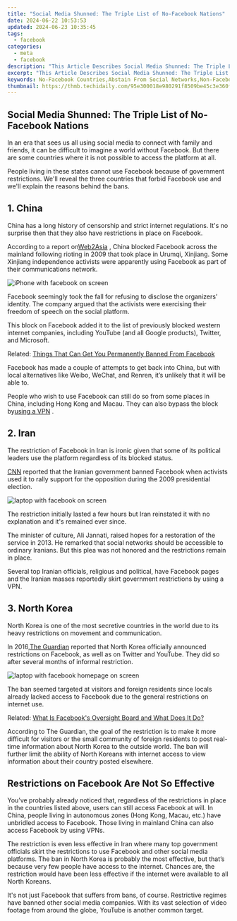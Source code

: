 ```yaml
---
title: "Social Media Shunned: The Triple List of No-Facebook Nations"
date: 2024-06-22 10:53:53
updated: 2024-06-23 10:35:45
tags:
  - facebook
categories:
  - meta
  - facebook
description: "This Article Describes Social Media Shunned: The Triple List of No-Facebook Nations"
excerpt: "This Article Describes Social Media Shunned: The Triple List of No-Facebook Nations"
keywords: No-Facebook Countries,Abstain From Social Networks,Non-Facebook Nations,Anti-Social Media States,Disconnect Societies,Internet Restriction Regions,Non-Social Platforms Territories
thumbnail: https://thmb.techidaily.com/95e300018e980291f8509be45c3e360fa38c440741dbce7d87b862e7e88474bb.jpg
---
```


## Social Media Shunned: The Triple List of No-Facebook Nations

 In an era that sees us all using social media to connect with family and friends, it can be difficult to imagine a world without Facebook. But there are some countries where it is not possible to access the platform at all.

 People living in these states cannot use Facebook because of government restrictions. We'll reveal the three countries that forbid Facebook use and we'll explain the reasons behind the bans.

## 1\. China

 China has a long history of censorship and strict internet regulations. It's no surprise then that they also have restrictions in place on Facebook.

 According to a report on[Web2Asia](https://www.web2asia.com/2009/07/07/first-twitter-now-facebook-banned-in-china/) , China blocked Facebook across the mainland following rioting in 2009 that took place in Urumqi, Xinjiang. Some Xinjiang independence activists were apparently using Facebook as part of their communications network.

![iPhone with facebook on screen](https://static1.makeuseofimages.com/wordpress/wp-content/uploads/2021/07/countries-where-facebook-is-banned.jpg)

 Facebook seemingly took the fall for refusing to disclose the organizers’ identity. The company argued that the activists were exercising their freedom of speech on the social platform.

 This block on Facebook added it to the list of previously blocked western internet companies, including YouTube (and all Google products), Twitter, and Microsoft.

 Related: [Things That Can Get You Permanently Banned From Facebook](https://www.makeuseof.com/things-permanently-banned-from-facebook/)

 Facebook has made a couple of attempts to get back into China, but with local alternatives like Weibo, WeChat, and Renren, it’s unlikely that it will be able to.

 People who wish to use Facebook can still do so from some places in China, including Hong Kong and Macau. They can also bypass the block by[using a VPN](https://www.makeuseof.com/what-is-a-vpn/) .

## 2\. Iran

 The restriction of Facebook in Iran is ironic given that some of its political leaders use the platform regardless of its blocked status.

[CNN](http://edition.cnn.com/2009/WORLD/meast/05/23/iran.elections.facebook/) reported that the Iranian government banned Facebook when activists used it to rally support for the opposition during the 2009 presidential election.

![laptop with facebook on screen](https://static1.makeuseofimages.com/wordpress/wp-content/uploads/2021/07/places-where-facebook-is-banned.jpg)

 The restriction initially lasted a few hours but Iran reinstated it with no explanation and it's remained ever since.

 The minister of culture, Ali Jannati, raised hopes for a restoration of the service in 2013\. He remarked that social networks should be accessible to ordinary Iranians. But this plea was not honored and the restrictions remain in place.

 Several top Iranian officials, religious and political, have Facebook pages and the Iranian masses reportedly skirt government restrictions by using a VPN.

## 3\. North Korea

 North Korea is one of the most secretive countries in the world due to its heavy restrictions on movement and communication.

 In 2016,[The Guardian](https://www.theguardian.com/world/2016/apr/01/north-korea-announces-blocks-on-facebook-twitter-and-youtube) reported that North Korea officially announced restrictions on Facebook, as well as on Twitter and YouTube. They did so after several months of informal restriction.

![laptop with facebook homepage on screen](https://static1.makeuseofimages.com/wordpress/wp-content/uploads/2021/07/places-you-cant-use-facebook.jpg)

 The ban seemed targeted at visitors and foreign residents since locals already lacked access to Facebook due to the general restrictions on internet use.

 Related: [What Is Facebook's Oversight Board and What Does It Do?](https://www.makeuseof.com/what-is-facebook-oversight-board/)

 According to The Guardian, the goal of the restriction is to make it more difficult for visitors or the small community of foreign residents to post real-time information about North Korea to the outside world. The ban will further limit the ability of North Koreans with internet access to view information about their country posted elsewhere.

## Restrictions on Facebook Are Not So Effective

 You’ve probably already noticed that, regardless of the restrictions in place in the countries listed above, users can still access Facebook at will. In China, people living in autonomous zones (Hong Kong, Macau, etc.) have unbridled access to Facebook. Those living in mainland China can also access Facebook by using VPNs.

 The restriction is even less effective in Iran where many top government officials skirt the restrictions to use Facebook and other social media platforms. The ban in North Korea is probably the most effective, but that’s because very few people have access to the internet. Chances are, the restriction would have been less effective if the internet were available to all North Koreans.

 It's not just Facebook that suffers from bans, of course. Restrictive regimes have banned other social media companies. With its vast selection of video footage from around the globe, YouTube is another common target.


<ins class="adsbygoogle"
     style="display:block"
     data-ad-format="autorelaxed"
     data-ad-client="ca-pub-7571918770474297"
     data-ad-slot="1223367746"></ins>



<ins class="adsbygoogle"
     style="display:block"
     data-ad-client="ca-pub-7571918770474297"
     data-ad-slot="8358498916"
     data-ad-format="auto"
     data-full-width-responsive="true"></ins>
